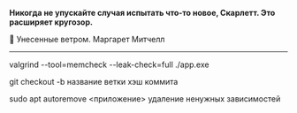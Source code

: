 **Никогда не упускайте случая испытать что-то новое, Скарлетт. Это расширяет кругозор.**

💙 Унесенные ветром. Маргарет Митчелл

---

valgrind --tool=memcheck --leak-check=full ./app.exe

git checkout -b название ветки хэш коммита

sudo apt autoremove <приложение>   удаление ненужных зависимостей
